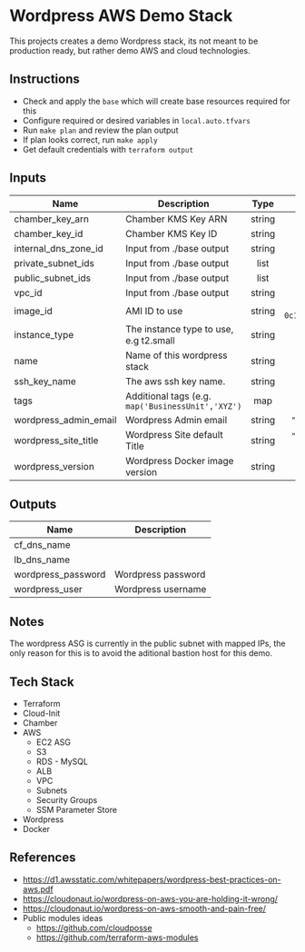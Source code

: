 # Wordpress AWS Demo Stack

This projects creates a demo Wordpress stack, its not meant to be production ready, but rather demo AWS and cloud technologies.

## Instructions
- Check and apply the `base` which will create base resources required for this
- Configure required or desired variables in `local.auto.tfvars`
- Run `make plan` and review the plan output
- If plan looks correct, run `make apply`
- Get default credentials with `terraform output`

## Inputs

| Name | Description | Type | Default | Required |
|------|-------------|:----:|:-----:|:-----:|
| chamber\_key\_arn | Chamber KMS Key ARN | string | n/a | yes |
| chamber\_key\_id | Chamber KMS Key ID | string | n/a | yes |
| internal\_dns\_zone\_id | Input from ./base output | string | n/a | yes |
| private\_subnet\_ids | Input from ./base output | list | n/a | yes |
| public\_subnet\_ids | Input from ./base output | list | n/a | yes |
| vpc\_id | Input from ./base output | string | n/a | yes |
| image\_id | AMI ID to use | string | `"ami-0c15064daa40f95b5"` | no |
| instance\_type | The instance type to use, e.g t2.small | string | `"t3.small"` | no |
| name | Name of this wordpress stack | string | `"demo"` | no |
| ssh\_key\_name | The aws ssh key name. | string | `""` | no |
| tags | Additional tags (e.g. `map('BusinessUnit','XYZ')` | map | `<map>` | no |
| wordpress\_admin\_email | Wordpress Admin email | string | `"null@null.com"` | no |
| wordpress\_site\_title | Wordpress Site default Title | string | `"Demo Wordpress Site"` | no |
| wordpress\_version | Wordpress Docker image version | string | `"5.2"` | no |

## Outputs

| Name | Description |
|------|-------------|
| cf\_dns\_name |  |
| lb\_dns\_name |  |
| wordpress\_password | Wordpress password |
| wordpress\_user | Wordpress username |

## Notes
The wordpress ASG is currently in the public subnet with mapped IPs, the only reason for this is to avoid the aditional bastion host for this demo.

## Tech Stack
- Terraform
- Cloud-Init
- Chamber
- AWS
  - EC2 ASG
  - S3
  - RDS - MySQL
  - ALB
  - VPC
  - Subnets
  - Security Groups
  - SSM Parameter Store
- Wordpress
- Docker

## References
- https://d1.awsstatic.com/whitepapers/wordpress-best-practices-on-aws.pdf
- https://cloudonaut.io/wordpress-on-aws-you-are-holding-it-wrong/
- https://cloudonaut.io/wordpress-on-aws-smooth-and-pain-free/
- Public modules ideas
  - https://github.com/cloudposse
  - https://github.com/terraform-aws-modules
